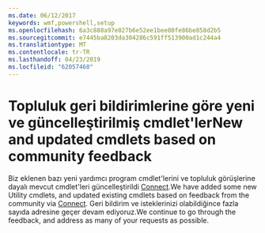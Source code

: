 ```yaml
---
ms.date: 06/12/2017
keywords: wmf,powershell,setup
ms.openlocfilehash: 6a3c888a97e027b6e52ee1bee80fe86be858d2b5
ms.sourcegitcommit: e7445ba8203da304286c591ff513900ad1c244a4
ms.translationtype: MT
ms.contentlocale: tr-TR
ms.lasthandoff: 04/23/2019
ms.locfileid: "62057460"
---
```

# <a name="new-and-updated-cmdlets-based-on-community-feedback"></a><span data-ttu-id="08310-102">Topluluk geri bildirimlerine göre yeni ve güncelleştirilmiş cmdlet'ler</span><span class="sxs-lookup"><span data-stu-id="08310-102">New and updated cmdlets based on community feedback</span></span>
<span data-ttu-id="08310-103">Biz eklenen bazı yeni yardımcı program cmdlet'lerini ve topluluk görüşlerine dayalı mevcut cmdlet'leri güncelleştirildi [Connect](https://connect.microsoft.com/powershell).</span><span class="sxs-lookup"><span data-stu-id="08310-103">We have added some new Utility cmdlets, and updated existing cmdlets based on feedback from the community via [Connect](https://connect.microsoft.com/powershell).</span></span> <span data-ttu-id="08310-104">Geri bildirim ve isteklerinizi olabildiğince fazla sayıda adresine geçer devam ediyoruz.</span><span class="sxs-lookup"><span data-stu-id="08310-104">We continue to go through the feedback, and address as many of your requests as possible.</span></span>
